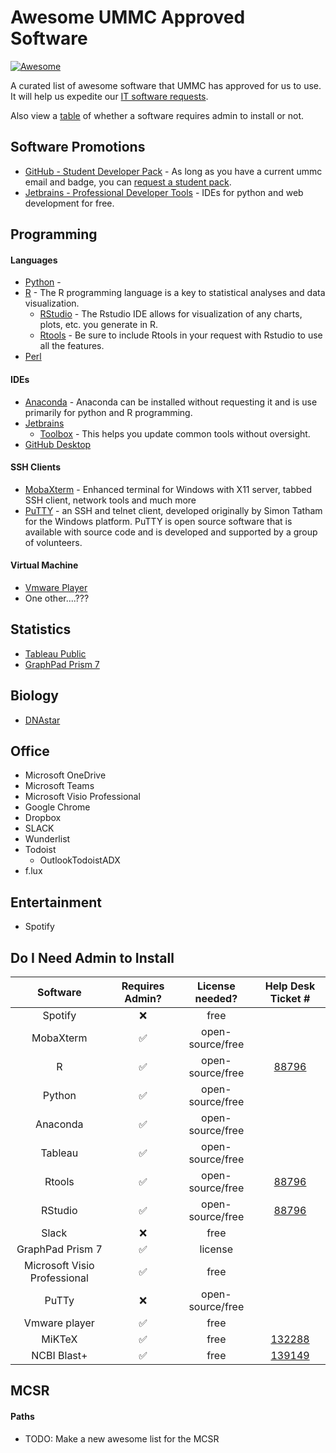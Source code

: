 # Awesome UMMC Approved Software

 [![Awesome](https://cdn.rawgit.com/sindresorhus/awesome/d7305f38d29fed78fa85652e3a63e154dd8e8829/media/badge.svg)](https://github.com/sindresorhus/awesome)
 
A curated list of awesome software that UMMC has approved for us to use.  It will help us expedite our [IT software requests](https://apps.umc.edu/SWRS/UserMenu.ctrl?action=Display).

Also view a [table](#do-i-need-admin-to-install) of whether a software requires admin to install or not.

## Software Promotions

* [GitHub - Student Developer Pack](https://education.github.com/pack) - As long as you have a current ummc email and badge, you can [request a student pack](https://education.github.com/discount_requests/new).
* [Jetbrains - Professional Developer Tools](https://www.jetbrains.com/student/) - IDEs for python and web development for free.

## Programming

#### Languages

* [Python](https://www.python.org/) - 
* [R](https://www.r-project.org/) - The R programming language is a key to statistical analyses and data visualization.
  * [RStudio](https://www.rstudio.com/) - The Rstudio IDE allows for visualization of any charts, plots, etc. you generate in R.
  * [Rtools](https://cran.r-project.org/bin/windows/Rtools/) - Be sure to include Rtools in your request with Rstudio to use all the features.
* [Perl](https://www.perl.org/)


#### IDEs

* [Anaconda](https://anaconda.org/) - Anaconda can be installed without requesting it and is use primarily for python and R programming.
* [Jetbrains](https://www.jetbrains.com/)
    * [Toolbox](https://www.jetbrains.com/toolbox/app/) - This helps you update common tools without oversight.
* [GitHub Desktop](https://desktop.github.com/)


#### SSH Clients

* [MobaXterm](https://mobaxterm.mobatek.net/) - Enhanced terminal for Windows with X11 server, tabbed SSH client, network tools and much more
* [PuTTY](http://www.putty.org/) - an SSH and telnet client, developed originally by Simon Tatham for the Windows platform. PuTTY is open source software that is available with source code and is developed and supported by a group of volunteers.

#### Virtual Machine

* [Vmware Player](https://www.vmware.com/products/workstation-player.html)
* One other....???

## Statistics
* [Tableau Public](https://public.tableau.com/en-us/s/)
* [GraphPad Prism 7](https://www.graphpad.com/scientific-software/prism/)

## Biology

* [DNAstar](https://www.dnastar.com/t-allproducts.aspx)

## Office

* Microsoft OneDrive
* Microsoft Teams
* Microsoft Visio Professional
* Google Chrome
* Dropbox
* SLACK
* Wunderlist
* Todoist
  * OutlookTodoistADX
* f.lux

## Entertainment

* Spotify

## Do I Need Admin to Install

| Software                      |   Requires Admin?     | License needed?    | Help Desk Ticket # |
|:-----------------------------:|:---------------------:|:------------------:|:------------------:|
|  Spotify                      |         :x:           | free               |                    |
|  MobaXterm                    | :white_check_mark:    | open-source/free   |                    |
|  R                            | :white_check_mark:    | open-source/free   |    [88796]()       |
|  Python                       | :white_check_mark:    | open-source/free   |                    |
|  Anaconda                     | :white_check_mark:    | open-source/free   |                    |
|  Tableau                      | :white_check_mark:    | open-source/free   |                    |
|  Rtools                       | :white_check_mark:    | open-source/free   |    [88796]()       |
|  RStudio                      | :white_check_mark:    | open-source/free   |    [88796]()       |
|  Slack                        |         :x:           | free               |                    |
|  GraphPad Prism 7             | :white_check_mark:    | license            |                    |
|  Microsoft Visio Professional | :white_check_mark:    | free               |                    |
|  PuTTy                        |         :x:           | open-source/free   |                    |
|  Vmware player                |  :white_check_mark:   | free               |                    |
|  MiKTeX                       |  :white_check_mark:   | free               |    [132288]()      |
|  NCBI Blast+                  |  :white_check_mark:   | free               |    [139149]()      |

## MCSR

#### Paths

* TODO:  Make a new awesome list for the MCSR
